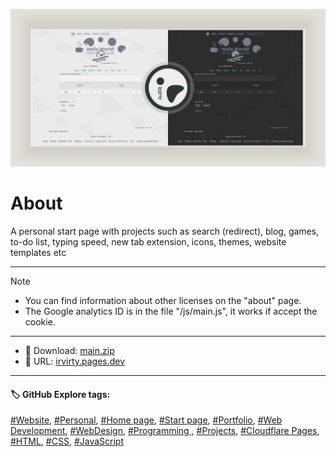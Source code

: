 <!-- README.md v.1.9.1 -->
  
![page with a light and dark theme and theme settings](/img/github-banner-settings.png)  
  
# About

A personal start page with projects such as search (redirect), blog, games, to-do list, typing speed, new tab extension, icons, themes, website templates etc
  
---
  
> [!NOTE]
> - You can find information about other licenses on the "about" page.
> - The Google analytics ID is in the file "/js/main.js", it works if accept the cookie.
  
---

- 📁 Download: [main.zip](https://github.com/irvirty/irvirty.pages.dev/archive/refs/heads/main.zip)  
- 🔗 URL: [irvirty.pages.dev](https://irvirty.pages.dev/)  

---
   
#### 🏷️ GitHub Explore tags:  
[#Website](https://github.com/topics/website),
[#Personal](https://github.com/topics/personal),
[#Home page](https://github.com/topics/homepage),
[#Start page](https://github.com/topics/start-page),
[#Portfolio](https://github.com/topics/portfolio),
[#Web Development](https://github.com/topics/web-development),
[#WebDesign](https://github.com/topics/WebDesign),
[#Programming ](https://github.com/topics/programming),
[#Projects](https://github.com/topics/projects),
[#Cloudflare Pages](https://github.com/topics/cloudflare-pages),
[#HTML](https://github.com/topics/HTML),
[#CSS](https://github.com/topics/CSS),
[#JavaScript](https://github.com/topics/JavaScript)



